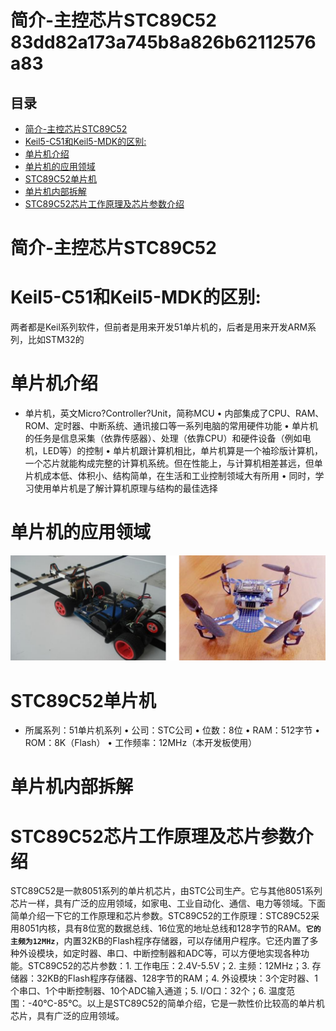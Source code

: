 # 简介-主控芯片STC89C52 83dd82a173a745b8a826b62112576a83

## 目录

-   [简介-主控芯片STC89C52](#简介-主控芯片STC89C52 "简介-主控芯片STC89C52")
-   [Keil5-C51和Keil5-MDK的区别:](#Keil5-C51和Keil5-MDK的区别 "Keil5-C51和Keil5-MDK的区别:")
-   [单片机介绍](#单片机介绍 "单片机介绍")
-   [单片机的应用领域](#单片机的应用领域 "单片机的应用领域")
-   [STC89C52单片机](#STC89C52单片机 "STC89C52单片机")
-   [单片机内部拆解](#单片机内部拆解 "单片机内部拆解")
-   [STC89C52芯片工作原理及芯片参数介绍](#STC89C52芯片工作原理及芯片参数介绍 "STC89C52芯片工作原理及芯片参数介绍")

# 简介-主控芯片STC89C52

# Keil5-C51和Keil5-MDK的区别:

两者都是Keil系列软件，但前者是用来开发51单片机的，后者是用来开发ARM系列，比如STM32的

# 单片机介绍

-   单片机，英文Micro?Controller?Unit，简称MCU
    •
    内部集成了CPU、RAM、ROM、定时器、中断系统、通讯接口等一系列电脑的常用硬件功能
    •
    单片机的任务是信息采集（依靠传感器）、处理（依靠CPU）和硬件设备（例如电机，LED等）的控制
    •
    单片机跟计算机相比，单片机算是一个袖珍版计算机，一个芯片就能构成完整的计算机系统。但在性能上，与计算机相差甚远，但单片机成本低、体积小、结构简单，在生活和工业控制领域大有所用
    •
    同时，学习使用单片机是了解计算机原理与结构的最佳选择

# 单片机的应用领域

![](image/s17vslwm-w_jvpYQLRd5P_qhI-uU2XJO.png)

# STC89C52单片机

-   所属系列：51单片机系列
    •
    公司：STC公司
    •
    位数：8位
    •
    RAM：512字节
    •
    ROM：8K（Flash）
    •
    工作频率：12MHz（本开发板使用）

# **单片机内部拆解**

# STC89C52芯片工作原理及芯片参数介绍

STC89C52是一款8051系列的单片机芯片，由STC公司生产。它与其他8051系列芯片一样，具有广泛的应用领域，如家电、工业自动化、通信、电力等领域。下面简单介绍一下它的工作原理和芯片参数。STC89C52的工作原理：STC89C52采用8051内核，具有8位宽的数据总线、16位宽的地址总线和128字节的RAM。**`它的主频为12MHz`**，内置32KB的Flash程序存储器，可以存储用户程序。它还内置了多种外设模块，如定时器、串口、中断控制器和ADC等，可以方便地实现各种功能。STC89C52的芯片参数：1. 工作电压：2.4V-5.5V；2. 主频：12MHz；3. 存储器：32KB的Flash程序存储器、128字节的RAM；4. 外设模块：3个定时器、1个串口、1个中断控制器、10个ADC输入通道；5. I/O口：32个；6. 温度范围：-40℃-85℃。以上是STC89C52的简单介绍，它是一款性价比较高的单片机芯片，具有广泛的应用领域。
